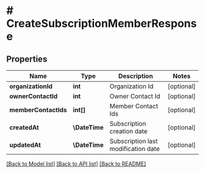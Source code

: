 # # CreateSubscriptionMemberResponse

## Properties

Name | Type | Description | Notes
------------ | ------------- | ------------- | -------------
**organizationId** | **int** | Organization Id | [optional]
**ownerContactId** | **int** | Owner Contact Id | [optional]
**memberContactIds** | **int[]** | Member Contact Ids | [optional]
**createdAt** | **\DateTime** | Subscription creation date | [optional]
**updatedAt** | **\DateTime** | Subscription last modification date | [optional]

[[Back to Model list]](../../README.md#models) [[Back to API list]](../../README.md#endpoints) [[Back to README]](../../README.md)
